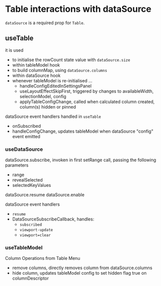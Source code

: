 # Table interactions with dataSource

`dataSource` is a required prop for `Table`.

## useTable

it is used

- to initialise the rowCount state value with `dataSource.size`
- within tableModel hook
- to build columnMap, using `dataSource.columns`
- within dataSource hook
- whenever tableModel is re-initialised ...
  - handleConfigEditedInSettingsPanel
  - useLayoutEffectSkipFirst, triggered by changes to availableWidth, selectionModel, config
  - applyTableConfigChange, called when calculated column created, column(s) hidden or pinned

dataSource event handlers handled in `useTable`

- onSubscribed
- handleConfigChange, updates tableModel when dataSource "config" event emitted

### useDataSource

dataSource.subscribe, invoken in first setRange call, passing the following parameters

- range
- revealSelected
- selectedKeyValues

dataSource.resume
dataSource.enable

dataSource event handlers

- `resume`
- DataSourceSubscribeCallback, handles:
  - `subscribed`
  - `viewport-update`
  - `viewport=clear`

### useTableModel

Column Operations from Table Menu

- remove columns, directly removes column from dataSource.columns
- hide column, updates tableModel config to set hidden flag true on columnDescriptor

